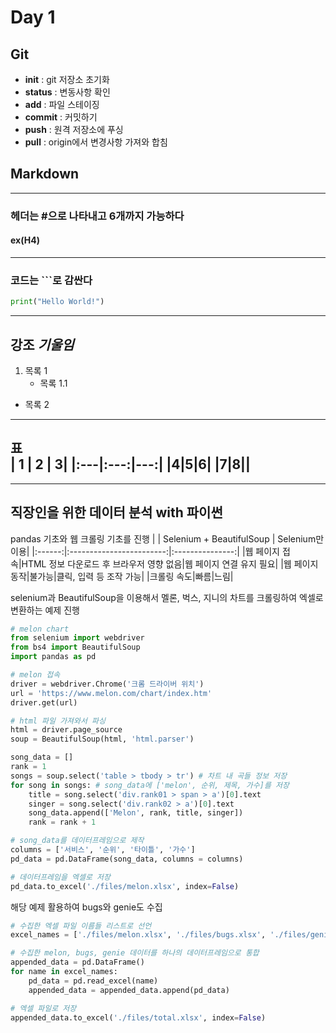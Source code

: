 # Day 1

## Git
- **init** : git 저장소 초기화
- **status** : 변동사항 확인
- **add** : 파일 스테이징
- **commit** : 커밋하기
- **push** : 원격 저장소에 푸싱
- **pull** : origin에서 변경사항 가져와 합침

## Markdown
---
### 헤더는 #으로 나타내고 6개까지 가능하다
#### ex(H4)
---
### 코드는 ```로 감싼다
```python
print("Hello World!")
```
---
**강조**
*기울임*
---
1. 목록 1
    - 목록 1.1
+ 목록 2
---
표<br>
| 1 | 2 | 3|
|:---|:---:|---:|
|4|5|6|
|7|8||
---
---
## 직장인을 위한 데이터 분석 with 파이썬
pandas 기초와 웹 크롤링 기초를 진행
|        | Selenium + BeautifulSoup | Selenium만 이용|
|:------:|:------------------------:|:---------------:|
|웹 페이지 접속|HTML 정보 다운로드 후 브라우저 영향 없음|웹 페이지 연결 유지 필요|
|웹 페이지 동작|불가능|클릭, 입력 등 조작 가능|
|크롤링 속도|빠름|느림|

selenium과 BeautifulSoup을 이용해서 멜론, 벅스, 지니의 차트를 크롤링하여 엑셀로 변환하는 예제 진행
```python
# melon chart
from selenium import webdriver
from bs4 import BeautifulSoup
import pandas as pd

# melon 접속
driver = webdriver.Chrome('크롬 드라이버 위치')
url = 'https://www.melon.com/chart/index.htm'
driver.get(url)

# html 파일 가져와서 파싱
html = driver.page_source
soup = BeautifulSoup(html, 'html.parser')

song_data = []
rank = 1
songs = soup.select('table > tbody > tr') # 차트 내 곡들 정보 저장
for song in songs: # song_data에 ['melon', 순위, 제목, 가수]를 저장
    title = song.select('div.rank01 > span > a')[0].text
    singer = song.select('div.rank02 > a')[0].text
    song_data.append(['Melon', rank, title, singer])
    rank = rank + 1

# song_data를 데이터프레임으로 제작
columns = ['서비스', '순위', '타이틀', '가수']
pd_data = pd.DataFrame(song_data, columns = columns)

# 데이터프레임을 엑셀로 저장
pd_data.to_excel('./files/melon.xlsx', index=False)
```
해당 예제 활용하여 bugs와 genie도 수집
```python
# 수집한 엑셀 파일 이름들 리스트로 선언
excel_names = ['./files/melon.xlsx', './files/bugs.xlsx', './files/genie.xlsx']

# 수집한 melon, bugs, genie 데이터를 하나의 데이터프레임으로 통합
appended_data = pd.DataFrame()
for name in excel_names:
    pd_data = pd.read_excel(name)
    appended_data = appended_data.append(pd_data)

# 엑셀 파일로 저장
appended_data.to_excel('./files/total.xlsx', index=False)
```